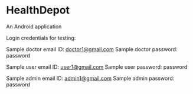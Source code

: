 # HealthDepot
An Android application


Login credentials for testing:

Sample doctor email ID: doctor1@gmail.com
Sample doctor password: password

Sample user email ID: user1@gmail.com
Sample user password: password

Sample admin email ID: admin1@gmail.com 
Sample admin password: password

